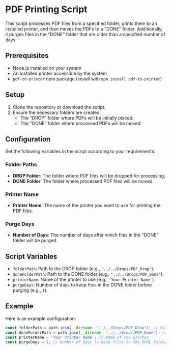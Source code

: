 # PDF Printing Script

This script processes PDF files from a specified folder, prints them to an installed printer, and then moves the PDFs to a "DONE" folder. Additionally, it purges files in the "DONE" folder that are older than a specified number of days.

## Prerequisites

- Node.js installed on your system
- An installed printer accessible by the system
- `pdf-to-printer` npm package (install with `npm install pdf-to-printer`)

## Setup

1. Clone the repository or download the script.
2. Ensure the necessary folders are created:
   - The "DROP" folder where PDFs will be initially placed.
   - The "DONE" folder where processed PDFs will be moved.

## Configuration

Set the following variables in the script according to your requirements:

### Folder Paths

- **DROP Folder**: The folder where PDF files will be dropped for processing.
- **DONE Folder**: The folder where processed PDF files will be moved.

### Printer Name

- **Printer Name**: The name of the printer you want to use for printing the PDF files.

### Purge Days

- **Number of Days**: The number of days after which files in the "DONE" folder will be purged.

## Script Variables

- `folderPath`: Path to the DROP folder (e.g., `"../../Drops/PDF_Drop"`).
- `doneFolderPath`: Path to the DONE folder (e.g., `"../../Drops/PDF_Done"`).
- `printerName`: Name of the printer to use (e.g., `'Your Printer Name'`).
- `purgeDays`: Number of days to keep files in the DONE folder before purging (e.g., `1`).

## Example

Here is an example configuration:

```javascript
const folderPath = path.join(__dirname, "../../Drops/PDF_Drop"); // Path to the DROP folder
const doneFolderPath = path.join(__dirname, "../../Drops/PDF_Done"); // Path to the DONE folder
const printerName = 'Your Printer Name'; // Name of the printer
const purgeDays = 1; // Number of days to keep files in the DONE folder
